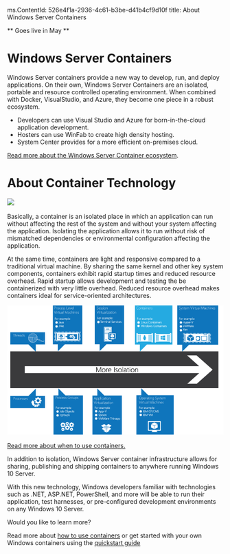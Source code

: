 ms.ContentId: 526e4f1a-2936-4c61-b3be-d41b4cf9d10f
title: About Windows Server Containers

** Goes live in May **

# Windows Server Containers #

Windows Server containers provide a new way to develop, run, and deploy applications.  On their own, Windows Server Containers are an isolated, portable and resource controlled operating environment. When combined with Docker, VisualStudio, and Azure, they become one piece in a robust ecosystem.

- Developers can use Visual Studio and Azure for born-in-the-cloud application development.
- Hosters can use WinFab to create high density hosting.
- System Center provides for a more efficient on-premises cloud.

[Read more about the Windows Server Container ecosystem](container_ecosystem.md).


# About Container Technology #

![](media\WindowsServerContainer.SVG)

Basically, a container is an isolated place in which an application can run without affecting the rest of the system and without your system affecting the application. Isolating the application allows it to run without risk of mismatched dependencies or environmental configuration affecting the application.

At the same time, containers are light and responsive compared to a traditional virtual machine. By sharing the same kernel and other key system components, containers exhibit rapid startup times and reduced resource overhead. Rapid startup allows development and testing the be containerized with very little overhead. Reduced resource overhead makes containers ideal for service-oriented architectures.

![](media\isolationSpectrum.png)

[Read more about when to use containers.](when_containers.md)

In addition to isolation, Windows Server container infrastructure allows for sharing, publishing and shipping containers to anywhere running Windows 10 Server.

With this new technology, Windows developers familiar with technologies such as .NET, ASP.NET, PowerShell, and more will be able to run their application, test harnesses, or pre-configured development environments on any Windows 10 Server.  

Would you like to learn more?

Read more about [how to use containers](container_life_cycle.md) or get started with your own Windows containers using the [quickstart guide](..\quick_start\hello_world.md)

